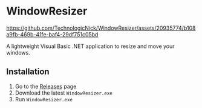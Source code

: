 # WindowResizer

https://github.com/TechnologicNick/WindowResizer/assets/20935774/b108a9fb-469b-41fe-baf4-29df751c05bd

A lightweight Visual Basic .NET application to resize and move your windows.

## Installation

1. Go to the [Releases](https://github.com/TechnologicNick/WindowResizer/releases) page
2. Download the latest `WindowResizer.exe`
3. Run `WindowResizer.exe`
